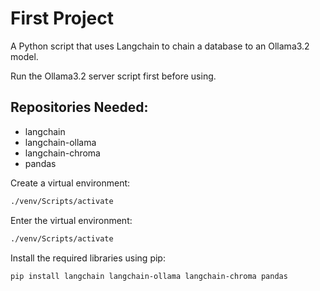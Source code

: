 # First Project

A Python script that uses Langchain to chain a database to an Ollama3.2 model.

Run the Ollama3.2 server script first before using.

## Repositories Needed:
- langchain
- langchain-ollama
- langchain-chroma
- pandas

Create a virtual environment:

```bash
./venv/Scripts/activate
```

Enter the virtual environment:

```bash
./venv/Scripts/activate
```

Install the required libraries using pip:

```bash
pip install langchain langchain-ollama langchain-chroma pandas
```